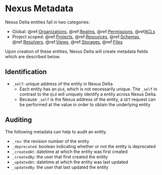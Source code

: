 # Nexus Metadata

Nexus Delta entities fall in two categories:

- Global: @ref:[Organizations](api/orgs-api.md), @ref:[Realms](api/realms-api.md),
  @ref:[Permissions](api/permissions-api.md), @ref[ACLs](api/acls-api.md)
- Project scoped: @ref:[Projects](api/projects-api.md), @ref:[Resources](api/resources-api.md),
  @ref:[Schemas](api/schemas-api.md), @ref:[Resolvers](api/resolvers-api.md),
  @ref:[Views](api/views/index.md), @ref:[Storages](api/storages-api.md), @ref:[Files](api/files-api.md)

Upon creation of these entities, Nexus Delta will create metadata fields which are described below.

## Identification

- `_self`: unique address of the entity in Nexus Delta
    - Each entity has an `@id`, which is not necessarily unique. The `_self` in contrast to the `@id` will
      uniquely identify a entity across Nexus Delta.
    - Because `_self` is the Nexus address of the entity, a `GET` request can be performed at the value in order to
      obtain the underlying entity

## Auditing

The following metadata can help to audit an entity.

- `_rev`: the revision number of the entity
- `_deprecated`: boolean indicating whether or not the entity is deprecated
- `_createdAt`: datetime at which the entity was first created
- `_createdBy`: the user that first created the entity
- `_updatedAt`: datetime at which the entity was last updated
- `_updatedBy`: the user that last updated the entity